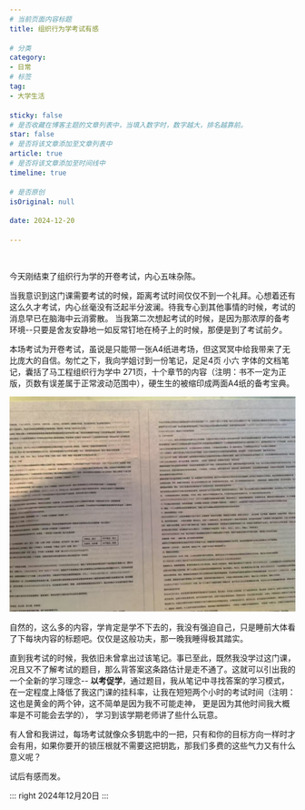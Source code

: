 ```yaml
---
# 当前页面内容标题
title: 组织行为学考试有感

# 分类
category:
- 日常
# 标签
tag:
- 大学生活

sticky: false
# 是否收藏在博客主题的文章列表中，当填入数字时，数字越大，排名越靠前。
star: false
# 是否将该文章添加至文章列表中
article: true
# 是否将该文章添加至时间线中
timeline: true

# 是否原创
isOriginal: null

date: 2024-12-20

---
```


<br>

今天刚结束了组织行为学的开卷考试，内心五味杂陈。

当我意识到这门课需要考试的时候，距离考试时间仅仅不到一个礼拜。心想着还有这么久才考试，内心丝毫没有泛起半分波澜。待我专心到其他事情的时候，考试的消息早已在脑海中云消雾散。
当我第二次想起考试的时候，是因为那浓厚的备考环境--只要是舍友安静地一如反常钉地在椅子上的时候，那便是到了考试前夕。

本场考试为开卷考试，虽说是只能带一张A4纸进考场，但这冥冥中给我带来了无比庞大的自信。匆忙之下，我向学姐讨到一份笔记，足足4页 小六 字体的文档笔记，囊括了马工程组织行为学中
271页，十个章节的内容（注明：书不一定为正版，页数有误差属于正常波动范围中），硬生生的被缩印成两面A4纸的备考宝典。

![](./img/232bf15ebfad94687fd133c45a6fe7a.jpg)

自然的，这么多的内容，学肯定是学不下去的，我没有强迫自己，只是睡前大体看了下每块内容的标题吧。仅仅是这般功夫，那一晚我睡得极其踏实。

直到我考试的时候，我依旧未曾拿出过该笔记。事已至此，既然我没学过这门课，况且又不了解考试的题目，那么背答案这条路估计是走不通了。这就可以引出我的一个全新的学习理念--
**以考促学**，通过题目，我从笔记中寻找答案的学习模式，在一定程度上降低了我这门课的挂科率，让我在短短两个小时的考试时间（注明：这也是黄金的两个钟，这不简单是因为我不可能走神，
更是因为其他时间我大概率是不可能会去学的）， 学习到该学期老师讲了些什么玩意。

有人曾和我讲过，每场考试就像众多钥匙中的一把，只有和你的目标方向一样时才会有用，如果你要开的锁压根就不需要这把钥匙，那我们多费的这些气力又有什么意义呢？

试后有感而发。

::: right
2024年12月20日
:::
